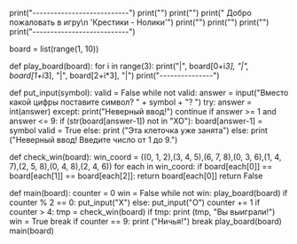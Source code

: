 print("---------------------------")
print("")
print("")
print(" Добро пожаловать в игру\n   'Крестики - Нолики'")
print("")
print("")
print("")
print("---------------------------")

board = list(range(1, 10))

def play_board(board):
    for i in range(3):
        print("|", board[0+i*3], "|", board[1+i*3], "|", board[2+i*3], "|")
        print("---------------")

def put_input(symbol):
    valid = False
    while not valid:
        answer = input("Вместо какой цифры поставите символ? " + symbol + "? ")
        try:
            answer = int(answer)
        except:
            print("Неверный ввод!")
            continue
        if answer >= 1 and answer <= 9:
            if (str(board[answer-1]) not in "XO"):
                board[answer-1] = symbol
                valid = True
            else:
                print ("Эта клеточка уже занята")
        else:
            print ("Неверный ввод! Введите число от 1 до 9.")

def check_win(board):
    win_coord = ((0, 1, 2),(3, 4, 5),(6, 7, 8),(0, 3, 6),(1, 4, 7),(2, 5, 8),(0, 4, 8),(2, 4, 6))
    for each in win_coord:
        if board[each[0]] == board[each[1]] == board[each[2]]:
            return board[each[0]]
    return False

def main(board):
    counter = 0
    win = False
    while not win:
        play_board(board)
        if counter % 2 == 0:
            put_input("X")
        else:
            put_input("O")
        counter += 1
        if counter > 4:
            tmp = check_win(board)
            if tmp:
                print (tmp, "Вы выиграли!")
                win = True
                break
        if counter == 9:
            print ("Ничья!")
            break
    play_board(board)
main(board)
